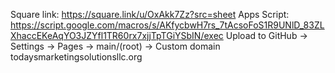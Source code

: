 Square link: https://square.link/u/OxAkk7Zz?src=sheet
Apps Script: https://script.google.com/macros/s/AKfycbwH7rs_7tAcsoFoS1R9UNlD_83ZLXhaccEKeAqYO3JZYfl1TR60rx7xjjTpTGiYSbIN/exec
Upload to GitHub → Settings → Pages → main/(root) → Custom domain todaysmarketingsolutionsllc.org